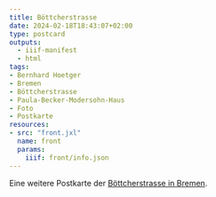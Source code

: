 ```yaml
---
title: Böttcherstrasse
date: 2024-02-18T18:43:07+02:00
type: postcard
outputs:
  - iiif-manifest
  - html
tags:
- Bernhard Hoetger
- Bremen
- Böttcherstrasse
- Paula-Becker-Modersohn-Haus
- Foto
- Postkarte
resources:
- src: "front.jxl"
  name: front
  params:
    iiif: front/info.json
---
```

Eine weitere Postkarte der [Böttcherstrasse in Bremen](https://de.wikipedia.org/wiki/B%C3%B6ttcherstra%C3%9Fe_(Bremen)).
